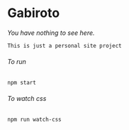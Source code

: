 # Gabiroto

*You have nothing to see here.*

```
This is just a personal site project
```

###### To run
```
npm start
```

###### To watch css
```
npm run watch-css
```